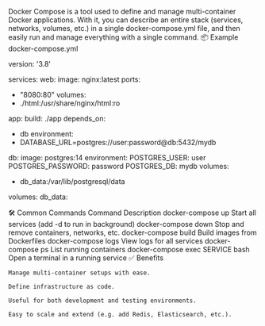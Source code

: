 Docker Compose is a tool used to define and manage multi-container Docker applications. With it, you can describe an entire stack (services, networks, volumes, etc.) in a single docker-compose.yml file, and then easily run and manage everything with a single command.
📦 Example docker-compose.yml

version: '3.8'

services:
web:
image: nginx:latest
ports:
- "8080:80"
volumes:
- ./html:/usr/share/nginx/html:ro

app:
build: ./app
depends_on:
- db
environment:
- DATABASE_URL=postgres://user:password@db:5432/mydb

db:
image: postgres:14
environment:
POSTGRES_USER: user
POSTGRES_PASSWORD: password
POSTGRES_DB: mydb
volumes:
- db_data:/var/lib/postgresql/data

volumes:
db_data:

🛠 Common Commands
Command	Description
docker-compose up	Start all services (add -d to run in background)
docker-compose down	Stop and remove containers, networks, etc.
docker-compose build	Build images from Dockerfiles
docker-compose logs	View logs for all services
docker-compose ps	List running containers
docker-compose exec SERVICE bash	Open a terminal in a running service
✅ Benefits

    Manage multi-container setups with ease.

    Define infrastructure as code.

    Useful for both development and testing environments.

    Easy to scale and extend (e.g. add Redis, Elasticsearch, etc.).